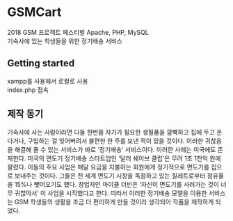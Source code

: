 # GSMCart
2018 GSM 프로젝트 페스티벌 Apache, PHP, MySQL  
기숙사에 있는 학생들을 위한 정기배송 서비스

## Getting started

xampp를 사용해서 로컬로 사용  
index.php 접속  

## 제작 동기  
기숙사에 사는 사람이라면 다들 한번쯤 자기가 필요한 생필품을 깜빡하고 집에 두고 온다거나,
구입하는 걸 잊어버려서 불편한 한 주를 보낸 적이 있을 것이다. 이러한 귀찮음을 해결해 줄 수 있는 서비스가 바로 ‘정기배송’ 서비스이다.
이러한 사례는 미국에도 존재한다. 미국의 면도기 정기배송 스타트업인 ‘달러 쉐이브 클럽’은 무려 1조 1천억 원에 팔렸다. 이들의 주요 사업은 매달 요금을 지불하는 회원에게 정기적으로 면도기를 집으로 보내주는 것이다. 그들은 전 세계 면도기 시장을 독점하고 있는 질레트로부터 점유율을 15%나 뺏어오기도 했다. 창업자인 마이클 더빈은 ‘자신이 면도기를 사러가는 것이 너무 귀찮아서’ 이 사업을 시작했다고 한다.
 따라서 이러한 정기배송 모델을 이용한 서비스는 GSM 학생들의 생활을 조금 더 편리하게 만들 것이라 생각되어 작품을 제작하게 되었다. 

